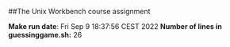 
##The Unix Workbench course assignment

**Make run date**: Fri Sep  9 18:37:56 CEST 2022
**Number of lines in guessinggame.sh:** 26

